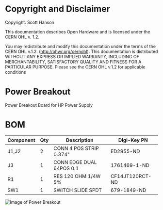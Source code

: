 # Copyright and Disclaimer
Copyright: Scott Hanson

This documentation describes Open Hardware and is licensed under the CERN OHL v. 1.2.

You may redistribute and modify this documentation under the terms of the CERN OHL v.1.2. (http://ohwr.org/cernohl). This documentation is distributed WITHOUT ANY EXPRESS OR IMPLIED WARRANTY, INCLUDING OF MERCHANTABILITY, SATISFACTORY QUALITY AND FITNESS FOR A PARTICULAR PURPOSE. Please see the CERN OHL v.1.2 for applicable conditions

# Power Breakout

Power Breakout Board for HP Power Supply

# BOM
| Component | Qty | Description              | Digi-Key PN     |
|-----------|-----|--------------------------|-----------------|
| J1,J2     |  2  | CONN 4 POS STRIP 0.374"  | ED2955-ND       |
| J3        |  1  | CONN EDGE DUAL 64POS 0.1 | 1761469-1-ND    |
| R1        |  1  | RES 120 OHM 1/4W 5%      | CF14JT120RCT-ND |
| SW1       |  1  | SWITCH SLIDE SPDT        | 679-1849-ND     |


![Image of Power Breakout](https://github.com/computergeek1507/KiCad_Designs/raw/master/Power_Breakout/Power_Breakout.png)